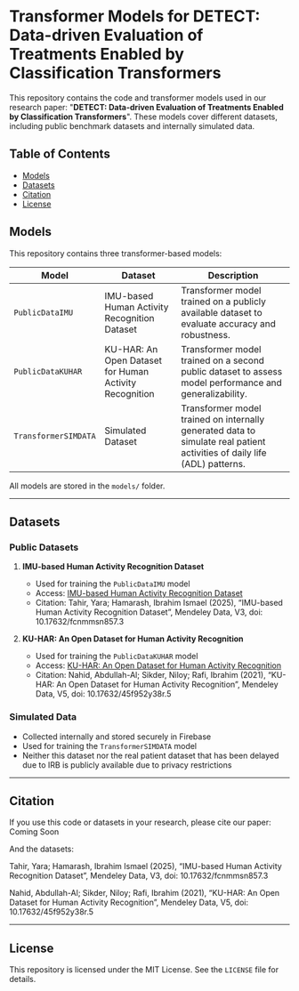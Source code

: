 # Transformer Models for DETECT: Data-driven Evaluation of Treatments Enabled by Classification Transformers

This repository contains the code and transformer models used in our research paper: "**DETECT: Data-driven Evaluation of Treatments Enabled by Classification Transformers**". These models cover different datasets, including public benchmark datasets and internally simulated data.

## Table of Contents

- [Models](#models)
- [Datasets](#datasets)
- [Citation](#citation)
- [License](#license)

## Models

This repository contains three transformer-based models:

| Model                | Dataset                                       | Description                                                                                 |
|----------------------|-----------------------------------------------|---------------------------------------------------------------------------------------------|
| `PublicDataIMU`      | IMU-based Human Activity Recognition Dataset | Transformer model trained on a publicly available dataset to evaluate accuracy and robustness. |
| `PublicDataKUHAR`    | KU-HAR: An Open Dataset for Human Activity Recognition | Transformer model trained on a second public dataset to assess model performance and generalizability. |
| `TransformerSIMDATA` | Simulated Dataset                             | Transformer model trained on internally generated data to simulate real patient activities of daily life (ADL) patterns. |

All models are stored in the `models/` folder.

---

## Datasets

### Public Datasets

1. **IMU-based Human Activity Recognition Dataset**  
   - Used for training the `PublicDataIMU` model  
   - Access: [IMU-based Human Activity Recognition Dataset](https://data.mendeley.com/datasets/fcnmmsn857/3)  
   - Citation: Tahir, Yara; Hamarash, Ibrahim Ismael (2025), “IMU-based Human Activity Recognition Dataset”, Mendeley Data, V3, doi: 10.17632/fcnmmsn857.3  

2. **KU-HAR: An Open Dataset for Human Activity Recognition**  
   - Used for training the `PublicDataKUHAR` model  
   - Access: [KU-HAR: An Open Dataset for Human Activity Recognition](https://data.mendeley.com/datasets/45f952y38r/4)  
   - Citation: Nahid, Abdullah-Al; Sikder, Niloy; Rafi, Ibrahim (2021), “KU-HAR: An Open Dataset for  Human Activity Recognition”, Mendeley Data, V5, doi: 10.17632/45f952y38r.5

### Simulated Data

- Collected internally and stored securely in Firebase  
- Used for training the `TransformerSIMDATA` model  
- Neither this dataset nor the real patient dataset that has been delayed due to IRB is publicly available due to privacy restrictions

---

## Citation

If you use this code or datasets in your research, please cite our paper: Coming Soon

And the datasets: 

Tahir, Yara; Hamarash, Ibrahim Ismael (2025), “IMU-based Human Activity Recognition Dataset”, Mendeley Data, V3, doi: 10.17632/fcnmmsn857.3

Nahid, Abdullah-Al; Sikder, Niloy; Rafi, Ibrahim (2021), “KU-HAR: An Open Dataset for  Human Activity Recognition”, Mendeley Data, V5, doi: 10.17632/45f952y38r.5

---

## License

This repository is licensed under the MIT License. See the `LICENSE` file for details.
